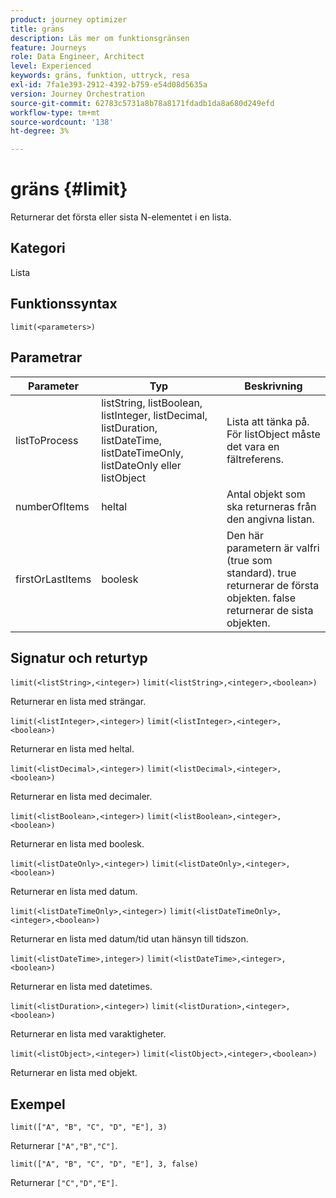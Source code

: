 ```yaml
---
product: journey optimizer
title: gräns
description: Läs mer om funktionsgränsen
feature: Journeys
role: Data Engineer, Architect
level: Experienced
keywords: gräns, funktion, uttryck, resa
exl-id: 7fa1e393-2912-4392-b759-e54d08d5635a
version: Journey Orchestration
source-git-commit: 62783c5731a8b78a8171fdadb1da8a680d249efd
workflow-type: tm+mt
source-wordcount: '138'
ht-degree: 3%

---
```


# gräns {#limit}

Returnerar det första eller sista N-elementet i en lista.

## Kategori

Lista

## Funktionssyntax

`limit(<parameters>)`

## Parametrar

| Parameter | Typ | Beskrivning |
|-----------|------------------|------------------|
| listToProcess | listString, listBoolean, listInteger, listDecimal, listDuration, listDateTime, listDateTimeOnly, listDateOnly eller listObject | Lista att tänka på. För listObject måste det vara en fältreferens. |
| numberOfItems | heltal | Antal objekt som ska returneras från den angivna listan. |
| firstOrLastItems | boolesk | Den här parametern är valfri (true som standard). true returnerar de första objekten. false returnerar de sista objekten. |

## Signatur och returtyp

`limit(<listString>,<integer>)`
`limit(<listString>,<integer>,<boolean>)`

Returnerar en lista med strängar.

`limit(<listInteger>,<integer>)`
`limit(<listInteger>,<integer>,<boolean>)`

Returnerar en lista med heltal.

`limit(<listDecimal>,<integer>)`
`limit(<listDecimal>,<integer>,<boolean>)`

Returnerar en lista med decimaler.

`limit(<listBoolean>,<integer>)`
`limit(<listBoolean>,<integer>,<boolean>)`

Returnerar en lista med boolesk.

`limit(<listDateOnly>,<integer>)`
`limit(<listDateOnly>,<integer>,<boolean>)`

Returnerar en lista med datum.

`limit(<listDateTimeOnly>,<integer>)`
`limit(<listDateTimeOnly>,<integer>,<boolean>)`

Returnerar en lista med datum/tid utan hänsyn till tidszon.

`limit(<listDateTime>,integer>)`
`limit(<listDateTime>,<integer>,<boolean>)`

Returnerar en lista med datetimes.

`limit(<listDuration>,<integer>)`
`limit(<listDuration>,<integer>,<boolean>)`

Returnerar en lista med varaktigheter.

`limit(<listObject>,<integer>)`
`limit(<listObject>,<integer>,<boolean>)`

Returnerar en lista med objekt.

## Exempel

`limit(["A", "B", "C", "D", "E"], 3)`

Returnerar `["A","B","C"]`.

`limit(["A", "B", "C", "D", "E"], 3, false)`

Returnerar `["C","D","E"]`.
